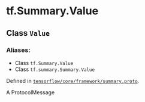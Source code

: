 <div itemscope itemtype="http://developers.google.com/ReferenceObject">
<meta itemprop="name" content="tf.Summary.Value" />
</div>

# tf.Summary.Value

## Class `Value`



### Aliases:

* Class `tf.Summary.Value`
* Class `tf.summary.Summary.Value`



Defined in [`tensorflow/core/framework/summary.proto`](https://www.tensorflow.org/code/tensorflow/core/framework/summary.proto).

A ProtocolMessage

